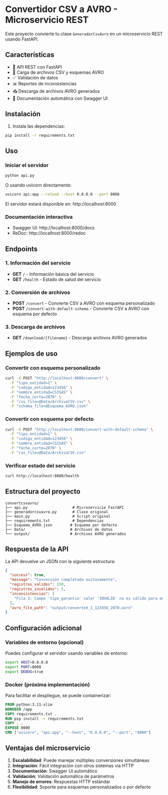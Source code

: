 # Convertidor CSV a AVRO - Microservicio REST

Este proyecto convierte tu clase `GeneradorCsvAvro` en un microservicio REST usando FastAPI.

## Características

- 🚀 API REST con FastAPI
- 📁 Carga de archivos CSV y esquemas AVRO
- ✅ Validación de datos
- 📊 Reportes de inconsistencias
- 📥 Descarga de archivos AVRO generados
- 📖 Documentación automática con Swagger UI

## Instalación

1. Instala las dependencias:
```bash
pip install -r requirements.txt
```

## Uso

### Iniciar el servidor

```bash
python api.py
```

O usando uvicorn directamente:
```bash
uvicorn api:app --reload --host 0.0.0.0 --port 8000
```

El servidor estará disponible en: http://localhost:8000

### Documentación interactiva

- Swagger UI: http://localhost:8000/docs
- ReDoc: http://localhost:8000/redoc

## Endpoints

### 1. Información del servicio
- **GET** `/` - Información básica del servicio
- **GET** `/health` - Estado de salud del servicio

### 2. Conversión de archivos
- **POST** `/convert` - Convierte CSV a AVRO con esquema personalizado
- **POST** `/convert-with-default-schema` - Convierte CSV a AVRO con esquema por defecto

### 3. Descarga de archivos
- **GET** `/download/{filename}` - Descarga archivos AVRO generados

## Ejemplos de uso

### Convertir con esquema personalizado

```bash
curl -X POST "http://localhost:8000/convert" \
  -F "tipo_entidad=1" \
  -F "codigo_entidad=123456" \
  -F "nombre_entidad=CSISAS" \
  -F "fecha_corte=2070" \
  -F "csv_file=@Data/ArchivoCSV.csv" \
  -F "schema_file=@Esquema_AVRO.json"
```

### Convertir con esquema por defecto

```bash
curl -X POST "http://localhost:8000/convert-with-default-schema" \
  -F "tipo_entidad=1" \
  -F "codigo_entidad=123456" \
  -F "nombre_entidad=CSISAS" \
  -F "fecha_corte=2070" \
  -F "csv_file=@Data/ArchivoCSV.csv"
```

### Verificar estado del servicio

```bash
curl http://localhost:8000/health
```

## Estructura del proyecto

```
convertcsvavro/
├── api.py                    # Microservicio FastAPI
├── generadorcsvavro.py       # Clase original
├── main.py                   # Script original
├── requirements.txt          # Dependencias
├── Esquema_AVRO.json        # Esquema por defecto
├── Data/                    # Archivos de datos
└── output/                  # Archivos AVRO generados
```

## Respuesta de la API

La API devuelve un JSON con la siguiente estructura:

```json
{
  "success": true,
  "message": "Conversión completada exitosamente",
  "registros_validos": 150,
  "registros_invalidos": 5,
  "inconsistencias": [
    "Fila 3: Campo 'tipo_garantia' valor 'INVALID' no es válido para enum TipoGarantia"
  ],
  "avro_file_path": "output/converted_1_123456_2070.avro"
}
```

## Configuración adicional

### Variables de entorno (opcional)

Puedes configurar el servidor usando variables de entorno:

```bash
export HOST=0.0.0.0
export PORT=8000
export DEBUG=true
```

### Docker (próxima implementación)

Para facilitar el despliegue, se puede containerizar:

```dockerfile
FROM python:3.11-slim
WORKDIR /app
COPY requirements.txt .
RUN pip install -r requirements.txt
COPY . .
EXPOSE 8000
CMD ["uvicorn", "api:app", "--host", "0.0.0.0", "--port", "8000"]
```

## Ventajas del microservicio

1. **Escalabilidad**: Puede manejar múltiples conversiones simultáneas
2. **Integración**: Fácil integración con otros sistemas via HTTP
3. **Documentación**: Swagger UI automático
4. **Validación**: Validación automática de parámetros
5. **Manejo de errores**: Respuestas HTTP estándar
6. **Flexibilidad**: Soporte para esquemas personalizados o por defecto
